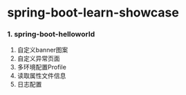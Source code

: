 # spring-boot-learn-showcase


### 1. spring-boot-helloworld

1. 自定义banner图案
2. 自定义异常页面
3. 多环境配置Profile
4. 读取属性文件信息
5. 日志配置